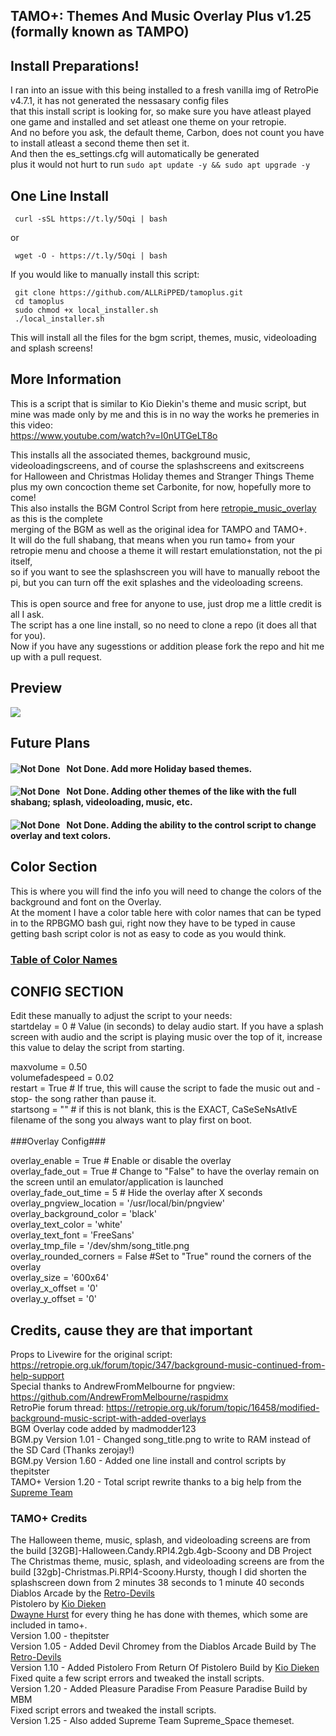 ## TAMO+: Themes And Music Overlay Plus v1.25 (formally known as TAMPO)
## Install Preparations!
I ran into an issue with this being installed to a fresh vanilla img of RetroPie v4.7.1, it has not generated the nessasary config files<br>
that this install script is looking for, so make sure you have atleast played one game and installed and set atleast one theme on your retropie.<br>
And no before you ask, the default theme, Carbon, does not count you have to install atleast a second theme then set it.<br>
And then the es_settings.cfg will automatically be generated<br>
plus it would not hurt to run `sudo apt update -y && sudo apt upgrade -y`
## One Line Install
     curl -sSL https://t.ly/5Oqi | bash
or

	 wget -O - https://t.ly/5Oqi | bash
If you would like to manually install this script:

     git clone https://github.com/ALLRiPPED/tamoplus.git
     cd tamoplus
     sudo chmod +x local_installer.sh
     ./local_installer.sh
This will install all the files for the bgm script, themes, music, videoloading and splash screens!<br>
## More Information
This is a script that is similar to Kio Diekin's theme and music script, but mine was made only by me and this is in no way the works he premeries in this video:<br>
https://www.youtube.com/watch?v=I0nUTGeLT8o<br>

This installs all the associated themes, background music, videoloadingscreens, and of course the splashscreens and exitscreens<br>
for Halloween and Christmas Holiday themes and Stranger Things Theme plus my own concoction theme set Carbonite, for now, hopefully more to come!<br>
This also installs the BGM Control Script from here [retropie_music_overlay](https://github.com/ALLRiPPED/retropie_music_overlay) as this is the complete<br>
merging of the BGM as well as the original idea for TAMPO and TAMO+.<br>
It will do the full shabang, that means when you run tamo+ from your retropie menu and choose a theme it will restart emulationstation, not the pi itself,<br>
so if you want to see the splashscreen you will have to manually reboot the pi, but you can turn off the exit splashes and the videoloading screens.<br><br>
This is open source and free for anyone to use, just drop me a little credit is all I ask.<br>
The script has a one line install, so no need to clone a repo (it does all that for you).<br>
Now if you have any sugesstions or addition please fork the repo and hit me up with a pull request.<br>
## Preview
[![](https://i.imgur.com/4Z3IDi8.png)](https://youtu.be/8lft4ufwE0o "Demo Preview")
## Future Plans
#### Not Done. <img src="https://i.imgur.com/Jp2FKHX.png" alt="Not Done" style="float: left; margin-right: 10px;" /> Add more Holiday based themes.
#### Not Done. <img src="https://i.imgur.com/Jp2FKHX.png" alt="Not Done" style="float: left; margin-right: 10px;" /> Adding other themes of the like with the full shabang; splash, videoloading, music, etc.
#### Not Done. <img src="https://i.imgur.com/Jp2FKHX.png" alt="Not Done" style="float: left; margin-right: 10px;" /> Adding the ability to the control script to change overlay and text colors.

## Color Section
This is where you will find the info you will need to change the colors of the background and font on the Overlay.<br>
At the moment I have a color table here with color names that can be typed in to the RPBGMO bash gui, right now they have to be typed in cause getting bash script color is not as easy to code as you would think.
### [Table of Color Names](https://allripped.github.io/ImageMagickColors.html)

## CONFIG SECTION
Edit these manually to adjust the script to your needs:
<br>
startdelay = 0 # Value (in seconds) to delay audio start.  If you have a splash screen with audio and the script is playing music over the top of it, increase this value to delay the script from starting.

maxvolume = 0.50<br>
volumefadespeed = 0.02<br>
restart = True # If true, this will cause the script to fade the music out and -stop- the song rather than pause it.<br>
startsong = "" # if this is not blank, this is the EXACT, CaSeSeNsAtIvE filename of the song you always want to play first on boot.<br>
<br>
###Overlay Config###

overlay_enable = True # Enable or disable the overlay<br>
overlay_fade_out = True # Change to "False" to have the overlay remain on the screen until an emulator/application is launched<br>
overlay_fade_out_time = 5 # Hide the overlay after X seconds<br>
overlay_pngview_location = '/usr/local/bin/pngview'<br>
overlay_background_color = 'black'<br>
overlay_text_color = 'white'<br>
overlay_text_font = 'FreeSans'<br>
overlay_tmp_file = '/dev/shm/song_title.png<br>
overlay_rounded_corners = False #Set to "True" round the corners of the overlay<br>
overlay_size = '600x64'<br>
overlay_x_offset = '0'<br>
overlay_y_offset = '0'<br>
## Credits, cause they are that important
Props to Livewire for the original script: https://retropie.org.uk/forum/topic/347/background-music-continued-from-help-support<br>
Special thanks to AndrewFromMelbourne for pngview: https://github.com/AndrewFromMelbourne/raspidmx<br>
RetroPie forum thread: https://retropie.org.uk/forum/topic/16458/modified-background-music-script-with-added-overlays<br>
BGM Overlay code added by madmodder123<br>
BGM.py Version 1.01 - Changed song_title.png to write to RAM instead of the SD Card (Thanks zerojay!)<br>
BGM.py Version 1.60 - Added one line install and control scripts by thepitster<br>
TAMO+ Version 1.20 - Total script rewrite thanks to a big help from the [Supreme Team](https://github.com/SupremePi "Supreme Team")
### TAMO+ Credits
The Halloween theme, music, splash, and videoloading screens are from the build [32GB]-Halloween.Candy.RPI4.2gb.4gb-Scoony and DB Project<br>
The Christmas theme, music, splash, and videoloading screens are from the build [32gb]-Christmas.Pi.RPI4-Scoony.Hursty, though I did shorten the splashscreen down from 2 minutes 38 seconds to 1 minute 40 seconds<br>
Diablos Arcade by the [Retro-Devils](https://github.com/Retro-Devils/Devils-Pi "Diablos Arcade")<br>
Pistolero by [Kio Dieken](https://www.youtube.com/c/kiodiekin "Kio Dieken")<br>
[Dwayne Hurst](https://github.com/retrohursty69 "Dwayne Hurst") for every thing he has done with themes, which some are included in tamo+.<br>
Version 1.00 - thepitster<br>
Version 1.05 - Added Devil Chromey from the Diablos Arcade Build by The [Retro-Devils](https://github.com/Retro-Devils "Retro-Devils")<br>
Version 1.10 - Added Pistolero From Return Of Pistolero Build by [Kio Dieken](https://www.youtube.com/c/kiodiekin "Kio Dieken")<br>Fixed quite a few script errors and tweaked the install scripts.<br>
Version 1.20 - Added Pleasure Paradise From Peasure Paradise Build by MBM<br>Fixed script errors and tweaked the install scripts.<br>
Version 1.25 - Also added Supreme Team Supreme_Space themeset.<br>
